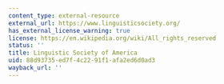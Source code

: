 ```yaml
---
content_type: external-resource
external_url: https://www.linguisticsociety.org/
has_external_license_warning: true
license: https://en.wikipedia.org/wiki/All_rights_reserved
status: ''
title: Linguistic Society of America
uid: 88d93735-ed7f-4c22-91f1-afa2ed6d0ad3
wayback_url: ''
---
```

